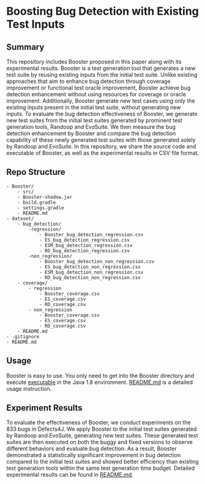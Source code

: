 # Boosting Bug Detection with Existing Test Inputs

## Summary

This repository includes Booster proposed in this paper along with its experimental results.
Booster is a test generation tool that generates a new test suite by reusing existing inputs from the initial test suite. 
Unlike existing approaches that aim to enhance bug detection through coverage improvement or functional test oracle improvement, Booster achieve bug detection enhancement without using resources for coverage or oracle improvement. 
Additionally, Booster generate new test cases using only the existing inputs present in the initial test suite, without generating new inputs.
To evaluate the bug detection effectiveness of Booster, we generate new test suites from the initial test suites generated by prominent test generation tools, Randoop and EvoSuite. 
We then measure the bug detection enhancement by Booster and compare the bug detection capability of these newly generated test suites with those generated solely by Randoop and EvoSuite.
In this repository, we share the source code and executable of Booster, as well as the experimental results in CSV file format.

## Repo Structure

```
- Booster/
    - src/
    - Booster-shadow.jar
    - build.gradle
    - settings.gradle
    - README.md                               
- dataset/   
    - bug_detection/
        -regression/
            - Booster_bug_detection_regression.csv
            - ES_bug_detection_regression.csv
            - ESM_bug_detection_regression.csv
            - RD_bug_detection_regression.csv
        -non_regression/
            - Booster_bug_detection_non_regression.csv
            - ES_bug_detection_non_regression.csv
            - ESM_bug_detection_non_regression.csv
            - RD_bug_detection_non_regression.csv
    - coverage/
        - regression
            - Booster_coverage.csv
            - ES_coverage.csv
            - RD_coverage.csv
        - non_regression
            - Booster_coverage.csv
            - ES_coverage.csv
            - RD_coverage.csv
    - README.md
- .gitignore
- README.md  
```

## Usage

Booster is easy to use.
You only need to get into the Booster directory and execute [executable](./Booster/Booster-shadow.jar) in the Java 1.8 environment.
[README.md](./Booster/README.md) is a detailed usage instruction.

## Experiment Results

To evaluate the effectiveness of Booster, we conduct experiments on the 833 bugs in Defects4J. We apply Booster to the initial test suites generated by Randoop and EvoSuite, generating new test suites. These generated test suites are then executed on both the buggy and fixed versions to observe different behaviors and evaluate bug detection. 
As a result, Booster demonstrated a statistically significant improvement in bug detection compared to the initial test suites and showed better efficiency than existing test generation tools within the same test generation time budget. Detailed experimental results can be found in [README.md](./dataset/).

